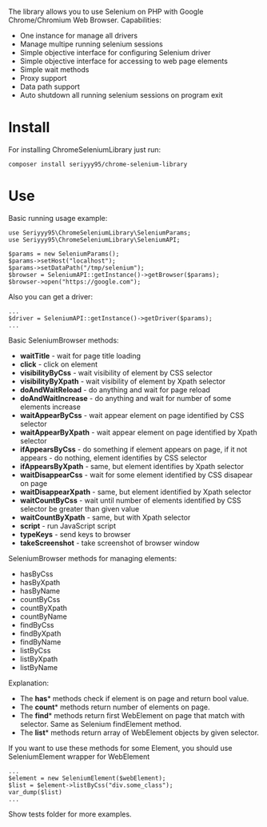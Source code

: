 The library allows you to use Selenium on PHP with Google Chrome/Chromium Web Browser. Capabilities:

- One instance for manage all drivers
- Manage multipe running selenium sessions
- Simple objective interface for configuring Selenium driver
- Simple objective interface for accessing to web page elements
- Simple wait methods
- Proxy support
- Data path support
- Auto shutdown all running selenium sessions on program exit

# Install

For installing ChromeSeleniumLibrary just run:

```
composer install seriyyy95/chrome-selenium-library
```

# Use

Basic running usage example:

```
use Seriyyy95\ChromeSeleniumLibrary\SeleniumParams;
use Seriyyy95\ChromeSeleniumLibrary\SeleniumAPI;

$params = new SeleniumParams();
$params->setHost("localhost");
$params->setDataPath("/tmp/selenium");
$browser = SeleniumAPI::getInstance()->getBrowser($params);
$browser->open("https://google.com");
```

Also you can get a driver:

```
...
$driver = SeleniumAPI::getInstance()->getDriver($params);
...
```

Basic SeleniumBrowser methods:

- **waitTitle** - wait for page title loading
- **click** - click on element
- **visibilityByCss** - wait visibility of element by CSS selector
- **visibilityByXpath** - wait visibility of element by Xpath selector
- **doAndWaitReload** - do anything and wait for page reload
- **doAndWaitIncrease** - do anything and wait for number of some elements increase
- **waitAppearByCss** - wait appear element on page identified by CSS selector
- **waitAppearByXpath** - wait appear element on page identified by Xpath selector
- **ifAppearsByCss** - do something if element appears on page, if it not appears - do nothing, element identifies by CSS selector
- **ifAppearsByXpath** - same, but element identifies by Xpath selector
- **waitDisappearCss** - wait for some element identified by CSS disapear on page
- **waitDisappearXpath** - same, but element identified by Xpath selector
- **waitCountByCss** - wait until number of elements identified by CSS selector be greater than given value
- **waitCountByXpath** - same, but with Xpath selector
- **script** - run JavaScript script
- **typeKeys** - send keys to browser
- **takeScreenshot** - take screenshot of browser window

SeleniumBrowser methods for managing elements:

- hasByCss
- hasByXpath
- hasByName
- countByCss
- countByXpath
- countByName
- findByCss
- findByXpath
- findByName
- listByCss
- listByXpath
- listByName

Explanation:

- The **has*** methods check if element is on page and return bool value.
- The **count*** methods return number of elements on page.
- The **find*** methods return first WebElement on page that match with selector. Same as Selenium findElement method.
- The **list*** methods return array of WebElement objects by given selector.

If you want to use these methods for some Element, you should use SeleniumElement wrapper for WebElement

```
...
$element = new SeleniumElement($webElement);
$list = $element->listByCss("div.some_class");
var_dump($list)
...
```
Show tests folder for more examples.